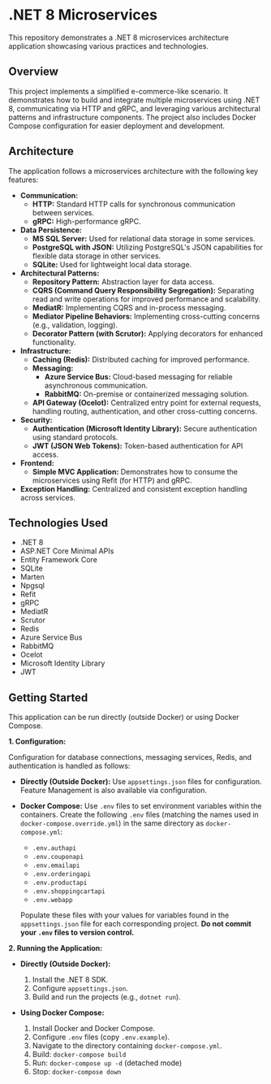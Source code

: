 # .NET 8 Microservices

This repository demonstrates a .NET 8 microservices architecture application showcasing various practices and technologies.

## Overview

This project implements a simplified e-commerce-like scenario. It demonstrates how to build and integrate multiple microservices using .NET 8, communicating via HTTP and gRPC, and leveraging various architectural patterns and infrastructure components. The project also includes Docker Compose configuration for easier deployment and development.

## Architecture

The application follows a microservices architecture with the following key features:

*   **Communication:**
    *   **HTTP:** Standard HTTP calls for synchronous communication between services.
    *   **gRPC:** High-performance gRPC.
*   **Data Persistence:**
    *   **MS SQL Server:** Used for relational data storage in some services.
    *   **PostgreSQL with JSON:** Utilizing PostgreSQL's JSON capabilities for flexible data storage in other services.
    *   **SQLite:** Used for lightweight local data storage.
*   **Architectural Patterns:**
    *   **Repository Pattern:** Abstraction layer for data access.
    *   **CQRS (Command Query Responsibility Segregation):** Separating read and write operations for improved performance and scalability.
    *   **MediatR:** Implementing CQRS and in-process messaging.
    *   **Mediator Pipeline Behaviors:** Implementing cross-cutting concerns (e.g., validation, logging).
    *   **Decorator Pattern (with Scrutor):** Applying decorators for enhanced functionality.
*   **Infrastructure:**
    *   **Caching (Redis):** Distributed caching for improved performance.
    *   **Messaging:**
        *   **Azure Service Bus:** Cloud-based messaging for reliable asynchronous communication.
        *   **RabbitMQ:** On-premise or containerized messaging solution.
    *   **API Gateway (Ocelot):** Centralized entry point for external requests, handling routing, authentication, and other cross-cutting concerns.
*   **Security:**
    *   **Authentication (Microsoft Identity Library):** Secure authentication using standard protocols.
    *   **JWT (JSON Web Tokens):** Token-based authentication for API access.
*   **Frontend:**
    *   **Simple MVC Application:** Demonstrates how to consume the microservices using Refit (for HTTP) and gRPC.
*   **Exception Handling:** Centralized and consistent exception handling across services.


## Technologies Used

*   .NET 8
*   ASP.NET Core Minimal APIs
*   Entity Framework Core 
*   SQLite
*   Marten
*   Npgsql
*   Refit
*   gRPC
*   MediatR
*   Scrutor
*   Redis
*   Azure Service Bus
*   RabbitMQ
*   Ocelot
*   Microsoft Identity Library
*   JWT


## Getting Started

This application can be run directly (outside Docker) or using Docker Compose.

**1. Configuration:**

Configuration for database connections, messaging services, Redis, and authentication is handled as follows:

*   **Directly (Outside Docker):** Use `appsettings.json` files for configuration. Feature Management is also available via configuration.
*   **Docker Compose:** Use `.env` files to set environment variables within the containers. Create the following `.env` files (matching the names used in `docker-compose.override.yml`) in the same directory as `docker-compose.yml`:
    *   `.env.authapi`
    *   `.env.couponapi`
    *   `.env.emailapi`
    *   `.env.orderingapi`
    *   `.env.productapi`
    *   `.env.shoppingcartapi`
    *   `.env.webapp`

    Populate these files with your values for variables found in the `appsettings.json` file for each corresponding project. **Do not commit your `.env` files to version control.**

**2. Running the Application:**

*   **Directly (Outside Docker):**
    1.  Install the .NET 8 SDK.
    2.  Configure `appsettings.json`.
    3.  Build and run the projects (e.g., `dotnet run`).

*   **Using Docker Compose:**
    1.  Install Docker and Docker Compose.
    2.  Configure `.env` files (copy `.env.example`).
    3.  Navigate to the directory containing `docker-compose.yml`.
    4.  Build: `docker-compose build`
    5.  Run: `docker-compose up -d` (detached mode)
    6.  Stop: `docker-compose down`
